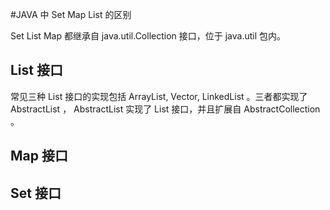 #JAVA 中 Set Map List 的区别

Set List Map 都继承自 java.util.Collection 接口，位于 java.util 包内。

## List 接口
常见三种 List 接口的实现包括 ArrayList, Vector, LinkedList 。三者都实现了 AbstractList ， AbstractList 实现了 List 接口，并且扩展自 AbstractCollection 。
## Map 接口

## Set 接口
